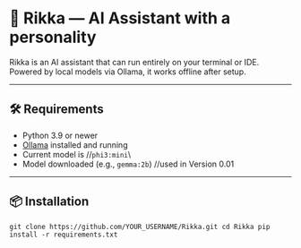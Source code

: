 # 🌸 Rikka — AI Assistant with a personality

Rikka is an AI assistant that can run entirely on your terminal or IDE. Powered by local models via Ollama, it works offline after setup.

---

## 🛠 Requirements

- Python 3.9 or newer
- [Ollama](https://ollama.com) installed and running
- Current model is //`phi3:mini`\\
- Model downloaded (e.g., `gemma:2b`) //used in Version 0.01

---

## 📦 Installation
`
git clone https://github.com/YOUR_USERNAME/Rikka.git
cd Rikka
pip install -r requirements.txt
`
